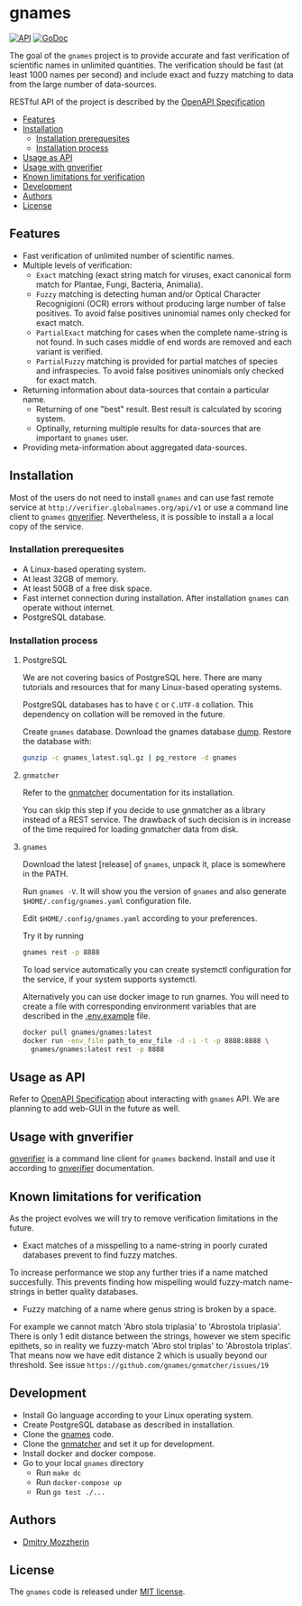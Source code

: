# gnames

[![API](https://img.shields.io/badge/OpenAPI3-1.0.0-89bf04)][OpenAPI Specification]
[![GoDoc](https://godoc.org/github.com/gnames/gnames?status.svg)](https://pkg.go.dev/github.com/gnames/gnames)

The goal of the ``gnames`` project is to provide accurate and fast verification
of scientific names in unlimited quantities. The verification should be fast
(at least 1000 names per second) and include exact and fuzzy matching to data
from the large number of data-sources.

RESTful API of the project is described by the [OpenAPI Specification]

<!-- vim-markdown-toc GFM -->

* [Features](#features)
* [Installation](#installation)
  * [Installation prerequesites](#installation-prerequesites)
  * [Installation process](#installation-process)
* [Usage as API](#usage-as-api)
* [Usage with gnverifier](#usage-with-gnverifier)
* [Known limitations for verification](#known-limitations-for-verification)
* [Development](#development)
* [Authors](#authors)
* [License](#license)

<!-- vim-markdown-toc -->

## Features

* Fast verification of unlimited number of scientific names.
* Multiple levels of verification:
  * `Exact` matching (exact string match for viruses, exact canonical form
    match for Plantae, Fungi, Bacteria, Animalia).
  * `Fuzzy` matching is detecting human and/or Optical Character Recognigioni
    (OCR) errors without producing large number of false positives. To avoid
    false positives uninomial names only checked for exact match.
  * `PartialExact` matching for cases when the complete name-string is not
    found. In such cases middle of end words are removed and each variant is
    verified.
  * `PartialFuzzy` matching is provided for partial matches of species and
    infraspecies. To avoid false positives uninomials only checked for exact
    match.
* Returning information about data-sources that contain a particular name.
  * Returning of one "best" result. Best result is calculated by scoring system.
  * Optinally, returning multiple results for data-sources that are important
    to `gnames` user.
* Providing meta-information about aggregated data-sources.

## Installation

Most of the users do not need to install `gnames` and can use fast remote
service at `http://verifier.globalnames.org/api/v1` or use a command line
client to `gnames` [gnverifier]. Nevertheless, it is possible to install a
a local copy of the service.

### Installation prerequesites

* A Linux-based operating system.
* At least 32GB of memory.
* At least 50GB of a free disk space.
* Fast internet connection during installation. After installation `gnames` can
  operate without internet.
* PostgreSQL database.

### Installation process

1. PostgreSQL

    We are not covering basics of PostgreSQL here. There are many tutorials
    and resources that for many Linux-based operating systems.

    PostgreSQL databases has to have `C` or `C.UTF-8` collation. This
    dependency on collation will be removed in the future.

    Create `gnames` database. Download the gnames database
    [dump][gnames dbdump]. Restore the database with:

    ```bash
    gunzip -c gnames_latest.sql.gz | pg_restore -d gnames
    ```

2. `gnmatcher`

    Refer to the [gnmatcher] documentation for its installation.

    You can skip this step if you decide to use gnmatcher as a library instead
    of a REST service. The drawback of such decision is in increase of the
    time required for loading gnmatcher data from disk.

3. `gnames`

    Download the latest [release] of `gnames`, unpack it, place is somewhere
    in the PATH.

    Run `gnames -V`. It will show you the version of `gnames` and also generate
    `$HOME/.config/gnames.yaml` configuration file.

    Edit `$HOME/.config/gnames.yaml` according to your preferences.

    Try it by running

    ```bash
    gnames rest -p 8888
    ```

    To load service automatically you can create systemctl configuration for
    the service, if your system supports systemctl.

    Alternatively you can use docker image to run gnames. You will need to
    create a file with corresponding environment variables that are described
    in the [.env.example] file.

    ```bash
    docker pull gnames/gnames:latest
    docker run -env_file path_to_env_file -d -i -t -p 8888:8888 \
      gnames/gnames:latest rest -p 8888
    ```

## Usage as API

Refer to [OpenAPI Specification] about interacting with `gnames` API.
We are planning to add web-GUI in the future as well.

## Usage with gnverifier

[gnverifier] is a command line client for `gnames` backend. Install and
use it according to [gnverifier] documentation.

## Known limitations for verification

As the project evolves we will try to remove verification limitations in the
future.

* Exact matches of a misspelling to a name-string in poorly curated databases
prevent to find fuzzy matches.

To increase performance we stop any further tries if a name matched
succesfully.  This prevents finding how mispelling would fuzzy-match
name-strings in better quality databases.

* Fuzzy matching of a name where genus string is broken by a space.

For example we cannot match 'Abro stola triplasia' to 'Abrostola triplasia'.
There is only 1 edit distance between the strings, however we stem specific
epithets, so in reality we fuzzy-match 'Abro stol triplas' to 'Abrostola
triplas'.  That means now we have edit distance 2 which is usually beyond our
threshold.  See issue `https://github.com/gnames/gnmatcher/issues/19`

## Development

* Install Go language according to your Linux operating system.
* Create PostgreSQL database as described in installation.
* Clone the [gnames] code.
* Clone the [gnmatcher] and set it up for development.
* Install docker and docker compose.
* Go to your local `gnames` directory
  * Run `make dc`
  * Run `docker-compose up`
  * Run `go test ./...`

## Authors

* [Dmitry Mozzherin]

## License

The `gnames` code is released under [MIT license].

[OpenAPI Specification]: https://app.swaggerhub.com/apis-docs/dimus/gnames/1.0.0
[gnverifier]: https://github.com/gnames/gnverifier
[gnmatcher]: https://github.com/gnames/gnmatcher
[gnames dbdump]: https://opendata.globalnames.org/dumps/gnames_latest.sql.gz
[.env.example]: https://github.com/gnames/gnames/blob/master/.env.example
[gnames]: https://github.com/gnames/gnames
[MIT license]: https://github.com/gnames/gnames/blob/master/LICENSE
[Dmitry Mozzherin]: https://github.com/dimus
